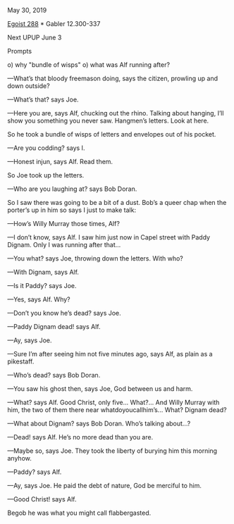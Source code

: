 May 30, 2019



[Egoist 288](https://archive.org/stream/ulysses00joyc_1?ref=ol#page/288/mode/1up) * Gabler 12.300-337

Next UPUP June 3

Prompts

o) why "bundle of wisps"
o) what was Alf running after?


—What’s that bloody freemason doing, says the citizen, prowling up and down outside?

—What’s that? says Joe.

—Here you are, says Alf, chucking out the rhino. Talking about hanging, I’ll show you something you never saw. Hangmen’s letters. Look at here.

So he took a bundle of wisps of letters and envelopes out of his pocket.

—Are you codding? says I.

—Honest injun, says Alf. Read them.

So Joe took up the letters.

—Who are you laughing at? says Bob Doran.

So I saw there was going to be a bit of a dust. Bob’s a queer chap
when the porter’s up in him so says I just to make talk:

—How’s Willy Murray those times, Alf?

—I don’t know, says Alf. I saw him just now in Capel street with Paddy Dignam. Only I was running after that...

—You what? says Joe, throwing down the letters. With who?

—With Dignam, says Alf.

—Is it Paddy? says Joe.

—Yes, says Alf. Why?

—Don’t you know he’s dead? says Joe.

—Paddy Dignam dead! says Alf.

—Ay, says Joe.

—Sure I’m after seeing him not five minutes ago, says Alf, as plain as a pikestaff.

—Who’s dead? says Bob Doran.

—You saw his ghost then, says Joe, God between us and harm.

—What? says Alf. Good Christ, only five... What?... And Willy Murray with him, the two of them there near whatdoyoucallhim’s... What? Dignam dead?

—What about Dignam? says Bob Doran. Who’s talking about...?

—Dead! says Alf. He’s no more dead than you are.

—Maybe so, says Joe. They took the liberty of burying him this morning anyhow.

—Paddy? says Alf.

—Ay, says Joe. He paid the debt of nature, God be merciful to him.

—Good Christ! says Alf.

Begob he was what you might call flabbergasted.
